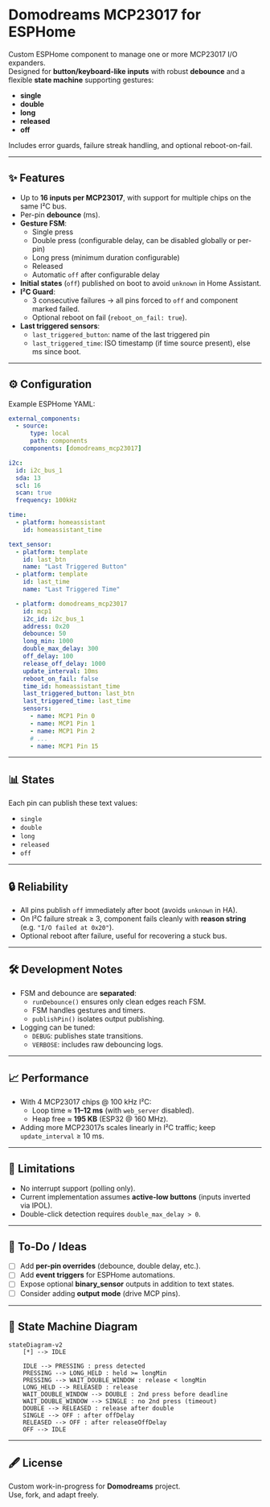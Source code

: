 # Domodreams MCP23017 for ESPHome

Custom ESPHome component to manage one or more MCP23017 I/O expanders.  
Designed for **button/keyboard-like inputs** with robust **debounce** and a flexible **state machine** supporting gestures:

- **single**
- **double**
- **long**
- **released**
- **off**

Includes error guards, failure streak handling, and optional reboot-on-fail.

---

## ✨ Features

- Up to **16 inputs per MCP23017**, with support for multiple chips on the same I²C bus.
- Per-pin **debounce** (ms).
- **Gesture FSM**:
  - Single press
  - Double press (configurable delay, can be disabled globally or per-pin)
  - Long press (minimum duration configurable)
  - Released
  - Automatic `off` after configurable delay
- **Initial states** (`off`) published on boot to avoid `unknown` in Home Assistant.
- **I²C Guard**:  
  - 3 consecutive failures → all pins forced to `off` and component marked failed.
  - Optional reboot on fail (`reboot_on_fail: true`).
- **Last triggered sensors**:
  - `last_triggered_button`: name of the last triggered pin
  - `last_triggered_time`: ISO timestamp (if time source present), else ms since boot.

---

## ⚙️ Configuration

Example ESPHome YAML:

```yaml
external_components:
  - source:
      type: local
      path: components
    components: [domodreams_mcp23017]

i2c:
  id: i2c_bus_1
  sda: 13
  scl: 16
  scan: true
  frequency: 100kHz

time:
  - platform: homeassistant
    id: homeassistant_time

text_sensor:
  - platform: template
    id: last_btn
    name: "Last Triggered Button"
  - platform: template
    id: last_time
    name: "Last Triggered Time"

  - platform: domodreams_mcp23017
    id: mcp1
    i2c_id: i2c_bus_1
    address: 0x20
    debounce: 50
    long_min: 1000
    double_max_delay: 300
    off_delay: 100
    release_off_delay: 1000
    update_interval: 10ms
    reboot_on_fail: false
    time_id: homeassistant_time
    last_triggered_button: last_btn
    last_triggered_time: last_time
    sensors:
      - name: MCP1 Pin 0
      - name: MCP1 Pin 1
      - name: MCP1 Pin 2
      # ...
      - name: MCP1 Pin 15
```

---

## 📊 States

Each pin can publish these text values:

- `single`
- `double`
- `long`
- `released`
- `off`

---

## 🔒 Reliability

- All pins publish `off` immediately after boot (avoids `unknown` in HA).
- On I²C failure streak ≥ 3, component fails cleanly with **reason string** (e.g. `"I/O failed at 0x20"`).
- Optional reboot after failure, useful for recovering a stuck bus.

---

## 🛠️ Development Notes

- FSM and debounce are **separated**:
  - `runDebounce()` ensures only clean edges reach FSM.
  - FSM handles gestures and timers.
  - `publishPin()` isolates output publishing.
- Logging can be tuned:  
  - `DEBUG`: publishes state transitions.  
  - `VERBOSE`: includes raw debouncing logs.

---

## 📈 Performance

- With 4 MCP23017 chips @ 100 kHz I²C:
  - Loop time ≈ **11–12 ms** (with `web_server` disabled).
  - Heap free ≈ **195 KB** (ESP32 @ 160 MHz).
- Adding more MCP23017s scales linearly in I²C traffic; keep `update_interval` ≥ 10 ms.

---

## 🚨 Limitations

- No interrupt support (polling only).
- Current implementation assumes **active-low buttons** (inputs inverted via IPOL).
- Double-click detection requires `double_max_delay > 0`.

---

## 📌 To-Do / Ideas

- [ ] Add **per-pin overrides** (debounce, double delay, etc.).
- [ ] Add **event triggers** for ESPHome automations.
- [ ] Expose optional **binary_sensor** outputs in addition to text states.
- [ ] Consider adding **output mode** (drive MCP pins).

---

## 🎯 State Machine Diagram

```mermaid
stateDiagram-v2
    [*] --> IDLE

    IDLE --> PRESSING : press detected
    PRESSING --> LONG_HELD : held >= longMin
    PRESSING --> WAIT_DOUBLE_WINDOW : release < longMin
    LONG_HELD --> RELEASED : release
    WAIT_DOUBLE_WINDOW --> DOUBLE : 2nd press before deadline
    WAIT_DOUBLE_WINDOW --> SINGLE : no 2nd press (timeout)
    DOUBLE --> RELEASED : release after double
    SINGLE --> OFF : after offDelay
    RELEASED --> OFF : after releaseOffDelay
    OFF --> IDLE
```

---

## 🖋️ License

Custom work-in-progress for **Domodreams** project.  
Use, fork, and adapt freely.
